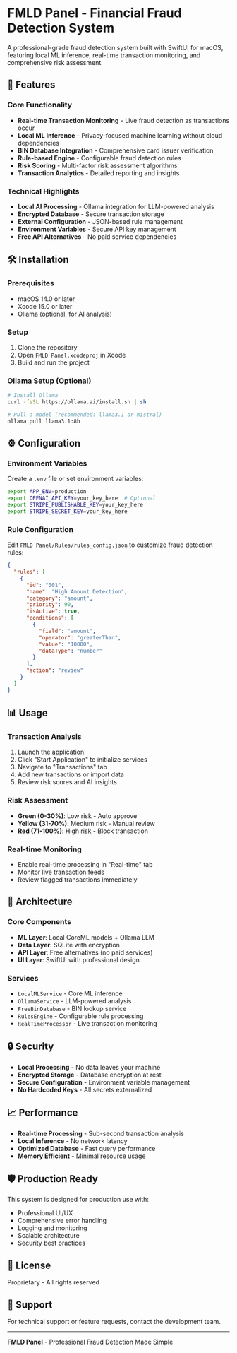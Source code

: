 # FMLD Panel - Financial Fraud Detection System

A professional-grade fraud detection system built with SwiftUI for macOS, featuring local ML inference, real-time transaction monitoring, and comprehensive risk assessment.

## 🚀 Features

### Core Functionality
- **Real-time Transaction Monitoring** - Live fraud detection as transactions occur
- **Local ML Inference** - Privacy-focused machine learning without cloud dependencies
- **BIN Database Integration** - Comprehensive card issuer verification
- **Rule-based Engine** - Configurable fraud detection rules
- **Risk Scoring** - Multi-factor risk assessment algorithms
- **Transaction Analytics** - Detailed reporting and insights

### Technical Highlights
- **Local AI Processing** - Ollama integration for LLM-powered analysis
- **Encrypted Database** - Secure transaction storage
- **External Configuration** - JSON-based rule management
- **Environment Variables** - Secure API key management
- **Free API Alternatives** - No paid service dependencies

## 🛠️ Installation

### Prerequisites
- macOS 14.0 or later
- Xcode 15.0 or later
- Ollama (optional, for AI analysis)

### Setup
1. Clone the repository
2. Open `FMLD Panel.xcodeproj` in Xcode
3. Build and run the project

### Ollama Setup (Optional)
```bash
# Install Ollama
curl -fsSL https://ollama.ai/install.sh | sh

# Pull a model (recommended: llama3.1 or mistral)
ollama pull llama3.1:8b
```

## ⚙️ Configuration

### Environment Variables
Create a `.env` file or set environment variables:
```bash
export APP_ENV=production
export OPENAI_API_KEY=your_key_here  # Optional
export STRIPE_PUBLISHABLE_KEY=your_key_here
export STRIPE_SECRET_KEY=your_key_here
```

### Rule Configuration
Edit `FMLD Panel/Rules/rules_config.json` to customize fraud detection rules:
```json
{
  "rules": [
    {
      "id": "001",
      "name": "High Amount Detection",
      "category": "amount",
      "priority": 90,
      "isActive": true,
      "conditions": [
        {
          "field": "amount",
          "operator": "greaterThan",
          "value": "10000",
          "dataType": "number"
        }
      ],
      "action": "review"
    }
  ]
}
```

## 📊 Usage

### Transaction Analysis
1. Launch the application
2. Click "Start Application" to initialize services
3. Navigate to "Transactions" tab
4. Add new transactions or import data
5. Review risk scores and AI insights

### Risk Assessment
- **Green (0-30%)**: Low risk - Auto approve
- **Yellow (31-70%)**: Medium risk - Manual review
- **Red (71-100%)**: High risk - Block transaction

### Real-time Monitoring
- Enable real-time processing in "Real-time" tab
- Monitor live transaction feeds
- Review flagged transactions immediately

## 🔧 Architecture

### Core Components
- **ML Layer**: Local CoreML models + Ollama LLM
- **Data Layer**: SQLite with encryption
- **API Layer**: Free alternatives (no paid services)
- **UI Layer**: SwiftUI with professional design

### Services
- `LocalMLService` - Core ML inference
- `OllamaService` - LLM-powered analysis
- `FreeBinDatabase` - BIN lookup service
- `RulesEngine` - Configurable rule processing
- `RealTimeProcessor` - Live transaction monitoring

## 🔒 Security

- **Local Processing** - No data leaves your machine
- **Encrypted Storage** - Database encryption at rest
- **Secure Configuration** - Environment variable management
- **No Hardcoded Keys** - All secrets externalized

## 📈 Performance

- **Real-time Processing** - Sub-second transaction analysis
- **Local Inference** - No network latency
- **Optimized Database** - Fast query performance
- **Memory Efficient** - Minimal resource usage

## 🛡️ Production Ready

This system is designed for production use with:
- Professional UI/UX
- Comprehensive error handling
- Logging and monitoring
- Scalable architecture
- Security best practices

## 📝 License

Proprietary - All rights reserved

## 🤝 Support

For technical support or feature requests, contact the development team.

---

**FMLD Panel** - Professional Fraud Detection Made Simple